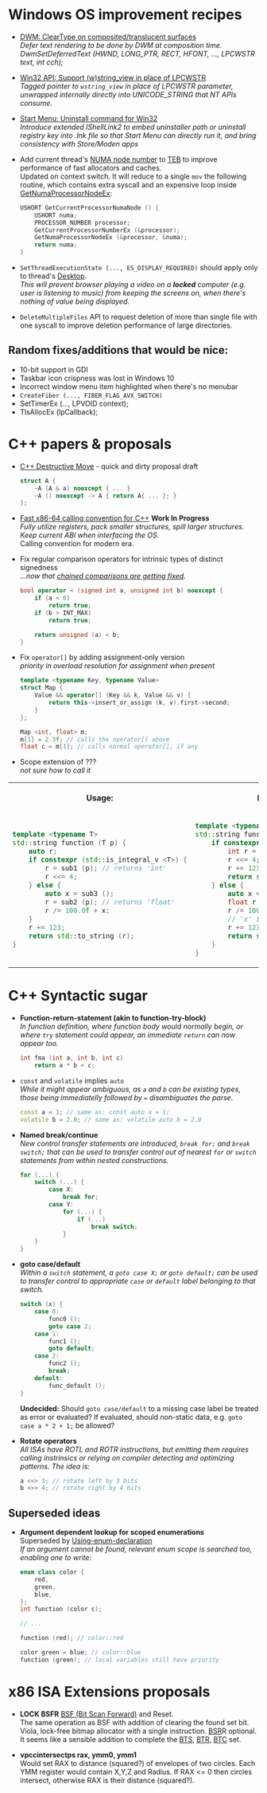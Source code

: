 # Windows OS improvement recipes

* [DWM: ClearType on composited/translucent surfaces](win32-composited-cleartype.md)  
  *Defer text rendering to be done by DWM at composition time.  
   DwmSetDeferredText (HWND, LONG_PTR, RECT, HFONT, ..., LPCWSTR text, int cch);*

* [Win32 API: Support (w)string_view in place of LPCWSTR](win32-wstring_view_api.md)  
  *Tagged pointer to `wstring_view` in place of LPCWSTR parameter,
   unwrapped internally directly into UNICODE_STRING that NT APIs consume.*

* [Start Menu: Uninstall command for Win32](win32-uninstall-from-start.md)  
  *Introduce extended IShellLink2 to embed uninstaller path or uninstall registry key into .lnk file
   so that Start Menu can directly run it, and bring consistency with Store/Moden apps*

* Add current thread's [NUMA node number](https://learn.microsoft.com/en-us/windows/win32/procthread/numa-support)
  to [TEB](https://en.wikipedia.org/wiki/Win32_Thread_Information_Block) to improve performance of fast allocators
  and caches.  
  Updated on context switch.
  It will reduce to a single `mov` the following routine, which contains extra syscall and an expensive loop inside
  [GetNumaProcessorNodeEx](https://learn.microsoft.com/en-us/windows/win32/api/winbase/nf-winbase-getnumaprocessornodeex):

  ```cpp
  USHORT GetCurrentProcessorNumaNode () {
      USHORT numa;
      PROCESSOR_NUMBER processor;
      GetCurrentProcessorNumberEx (&processor);
      GetNumaProcessorNodeEx (&processor, &numa);
      return numa;
  }
  ```

* `SetThreadExecutionState (..., ES_DISPLAY_REQUIRED)` should apply only to thread's
  [Desktop](https://learn.microsoft.com/en-us/windows/win32/winstation/window-stations-and-desktops).  
  *This will prevent browser playing a video on a **locked** computer (e.g. user is listening to music)
   from keeping the screens on, when there's nothing of value being displayed.*

* `DeleteMultipleFiles` API to request deletion of more than single file with one syscall
  to improve deletion performance of large directories.

## Random fixes/additions that would be nice:

* 10-bit support in GDI
* Taskbar icon crispness was lost in Windows 10
* Incorrect window menu item highlighted when there's no menubar
* `CreateFiber (..., FIBER_FLAG_AVX_SWITCH)`
* SetTimerEx (..., LPVOID context);
* TlsAllocEx (lpCallback);

# C++ papers &amp; proposals

* [C++ Destructive Move](cxx-destructive-move.md) - quick and dirty proposal draft

  ```cpp
  struct A {
      ~A (A & a) noexcept { ... }
      ~A () noexcept -> A { return A{ ... }; }
  };
  ```

* [Fast x86-64 calling convention for C++](cxx-x64-v2-calling-convention.md) **Work In Progress**  
  *Fully utilize registers, pack smaller structures, spill larger structures.
   Keep current ABI when interfacing the OS.*  
  Calling convention for modern era.

* Fix regular comparison operators for intrinsic types of distinct signedness  
  *...now that [chained comparisons are getting fixed](https://wg21.link/p3439).*

  ```cpp
  bool operator < (signed int a, unsigned int b) noexcept {
      if (a < 0)
          return true;
      if (b > INT_MAX)
          return true;
  
      return unsigned (a) < b;
  }
  ```

* Fix `operator[]` by adding assignment-only version  
  *priority in overload resolution for assignment when present*

  ```cpp
  template <typename Key, typename Value>
  struct Map {
      Value && operator[] (Key && k, Value && v) {
          return this->insert_or_assign (k, v).first->second;
      }
  };
  
  Map <int, float> m;
  m[1] = 2.3f; // calls the operator[] above
  float c = m[1]; // calls normal operator[], if any
  ```

* Scope extension of ???  
  *not sure how to call it*

<table>
<tr>
<th><p>Usage:</p></th>
<th><p>Rewritten as:</p></th>
</tr>
<tr>
<td>

```cpp
template <typename T>
std::string function (T p) {
    auto r;
    if constexpr (std::is_integral_v <T>) {
        r = sub1 (p); // returns 'int'
        r <<= 4;
    } else {
        auto x = sub3 ();
        r = sub2 (p); // returns 'float'
        r /= 100.0f + x;
    }
    r += 123;
    return std::to_string (r);
}
```

</td>
<td>

```cpp
template <typename T>
std::string function (T p) {
    if constexpr (std::is_integral_v <T>) {
        int r = sub1 (p);
        r <<= 4;
        r += 123;
        return std::to_string (r);
    } else {
        auto x = sub3 ();
        float r = sub2 (p);
        r /= 100.0f * x;
        // 'x' is destroyed here
        r += 123;
        return std::to_string (r);
    }
}
```

</td>
</tr>
</table>



# C++ Syntactic sugar

* **Function-return-statement (akin to function-try-block)**  
  *In function definition, where function body would normally begin, or where `try` statement
  could appear, an immediate `return` can now appear too.*
  
  ```cpp
  int fma (int a, int b, int c)
      return a * b + c;
  ```
  
* `const` and `volatile` implies `auto`  
  *While it might appear ambiguous, as `a` and `b` can be existing types,
  those being immediatelly followed by `=` disambiguates the parse.*
  
  ```cpp
  const a = 1; // same as: const auto a = 1;
  volatile b = 2.0; // same as: volatile auto b = 2.0
  ```

* **Named break/continue**  
  *New control transfer statements are introduced, `break for;` and `break switch;` that can be used to
  transfer control out of nearest `for` or `switch` statements from within nested constructions.*

  ```cpp
  for (...) {
      switch (...) {
          case X:
              break for;
          case Y:
              for (...) {
                  if (...)
                      break switch;
              }
      }
  }
  ```

* **goto case/default**  
  *Within a `switch` statement, a `goto case X;` or `goto default;` can be used to transfer control to
  appropriate `case` or `default` label belonging to that switch.*
  
  ```cpp
  switch (x) {
      case 0:
          func0 ();
          goto case 2;
      case 1:
          func1 ();
          goto default;
      case 2:
          func2 ();
          break;
      default:
          func_default ();
  }
  ```
  
  **Undecided:** Should `goto case/default` to a missing case label be treated as error or evaluated?
  If evaluated, should non-static data, e.g. `goto case a * 2 + 1;` be allowed?

* **Rotate operators**  
  *All ISAs have ROTL and ROTR instructions, but emitting them requires calling instrinsics or relying on
  compiler detecting and optimizing patterns. The idea is:*
  
  ```cpp
  a <<> 3; // rotate left by 3 bits
  b <>> 4; // rotate right by 4 bits
  ```
  
## Superseded ideas

* **Argument dependent lookup for scoped enumerations**  
  Superseded by [Using-enum-declaration](https://en.cppreference.com/w/cpp/language/enum#using_enum_declaration)  
  *If an argument cannot be found, relevant enum scope is searched too, enabling one to write:*
  
  ```cpp
  enum class color {
      red,
      green,
      blue,
  };
  int function (color c);
  
  // ...
  
  function (red); // color::red
  
  color green = blue; // color::blue
  function (green); // local variables still have priority
  ```

# x86 ISA Extensions proposals

* **LOCK BSFR** [BSF (Bit Scan Forward)](https://www.felixcloutier.com/x86/bsf) and Reset.  
  The same operation as BSF with addition of clearing the found set bit.
  Viola, lock-free bitmap allocator with a single instruction.
  [BSR](https://www.felixcloutier.com/x86/bsr)R optional.  
  It seems like a sensible addition to complete the [BTS](https://www.felixcloutier.com/x86/bts),
  [BTR](https://www.felixcloutier.com/x86/btr), [BTC](https://www.felixcloutier.com/x86/btc) set.

* **vpccintersectps rax, ymm0, ymm1**  
  Would set RAX to distance (squared?) of envelopes of two circles. Each YMM register would contain X,Y,Z and Radius.
  If RAX <= 0 then circles intersect, otherwise RAX is their distance (squared?).

